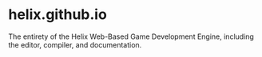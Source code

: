 # helix.github.io
The entirety of the Helix Web-Based Game Development Engine, including the editor, compiler, and documentation.
